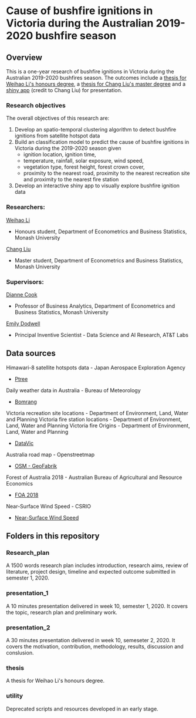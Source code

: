 # Cause of bushfire ignitions in Victoria during the Australian 2019-2020 bushfire season

## Overview

This is a one-year research of bushfire ignitions in Victoria during the Australian 2019-2020 bushfires season. The outcomes include a [thesis for Weihao Li's honours degree](https://github.com/TengMCing/bushfire-paper/tree/master/thesis), a [thesis for Chang Liu's master degree](https://github.com/timtam3/Bushfire/tree/master/Australian%20Fire) and a [shiny app](https://github.com/timtam3/Bushfire/tree/master/Code) (credit to Chang Liu) for presentation. 

### Research objectives

The overall objectives of this research are:

1. Develop an spatio-temporal clustering algorithm to detect bushfire ignitions from satellite hotspot data
2. Build an classification model to predict the cause of bushfire ignitions in Victoria during the 2019-2020 season given 
    - ignition location, ignition time, 
    - temperature, rainfall, solar exposure, wind speed,
    - vegetation type, forest height, forest crown cover,
    - proximity to the nearest road, proximity to the nearest recreation site and proximity to the nearest fire station
3. Develop an interactive shiny app to visually explore bushfire ignition data

### Researchers:

[Weihao Li](https://github.com/TengMCing)
- Honours student, Department of Econometrics and Business Statistics, Monash University

[Chang Liu](https://github.com/timtam3)
- Master student, Department of Econometrics and Business Statistics, Monash University

### Supervisors:

[Dianne Cook](https://github.com/dicook)
- Professor of Business Analytics, Department of Econometrics and Business Statistics, Monash University

[Emily Dodwell](https://github.com/emdodwell)
- Principal Inventive Scientist - Data Science and AI Research, AT&T Labs

## Data sources

Himawari-8 satellite hotspots data - Japan Aerospace Exploration Agency 

- [Ptree](https://www.eorc.jaxa.jp/ptree/index.html)

Daily weather data in Australia - Bureau of Meteorology

- [Bomrang](https://github.com/ropensci/bomrang)

Victoria recreation site locations - Department of Environment, Land, Water and Planning
Victoria fire station locations - Department of Environment, Land, Water and Planning
Victoria fire Origins - Department of Environment, Land, Water and Planning

- [DataVic](https://www.data.vic.gov.au/)

Australia road map - Openstreetmap

- [OSM - GeoFabrik](http://download.geofabrik.de/australia-oceania.html)

Forest of Australia 2018 - Australian Bureau of Agricultural and Resource Economics

- [FOA 2018](https://www.agriculture.gov.au/abares/forestsaustralia/forest-data-maps-and-tools/spatial-data/forest-cover)

Near-Surface Wind Speed - CSRIO

- [Near-Surface Wind Speed](https://data.csiro.au/dap/landingpage?pid=csiro%3AWind_Speed)

## Folders in this repository

### Research_plan

A 1500 words research plan includes introduction, research aims, review of literature, project design, timeline and expected outcome submitted in semester 1, 2020.

### presentation_1

A 10 minutes presentation delivered in week 10, semester 1, 2020. It covers the topic, research plan and preliminary work.

### presentation_2

A 30 minutes presentation delivered in week 10, semeseter 2, 2020. It covers the motivation, contribution, methodology, results, discussion and conslusion.

### thesis

A thesis for Weihao Li's honours degree.

### utility

Deprecated scripts and resources developed in an early stage.


